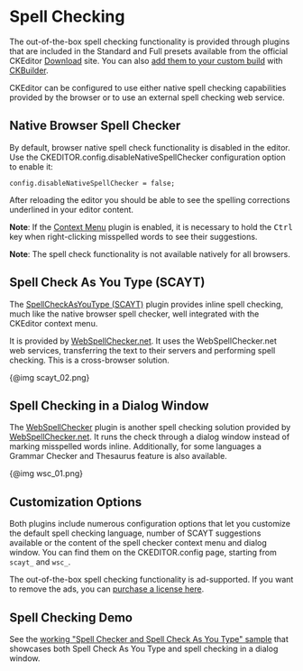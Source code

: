 # Spell Checking

<p class="requirements">
	The out-of-the-box spell checking functionality is provided through plugins that are included in the Standard and Full presets available from the official CKEditor <a href="http://ckeditor.com/download">Download</a> site. You can also <a href="#!/guide/dev_plugins">add them to your custom build</a> with <a href="http://ckeditor.com/builder">CKBuilder</a>.
</p>

CKEditor can be configured to use either native spell checking capabilities provided by the browser or to use an external spell checking web service.

## Native Browser Spell Checker

By default, browser native spell check functionality is disabled in the editor. Use the CKEDITOR.config.disableNativeSpellChecker configuration option to enable it:

	config.disableNativeSpellChecker = false;

After reloading the editor you should be able to see the spelling corrections underlined in your editor content. 

**Note**: If the [Context Menu](http://ckeditor.com/addon/contextmenu) plugin is enabled, it is necessary to hold the <kbd>Ctrl</kbd> key when right-clicking misspelled words to see their suggestions.

**Note**: The spell check functionality is not available natively for all browsers.

## Spell Check As You Type (SCAYT)

The [SpellCheckAsYouType (SCAYT)](http://ckeditor.com/addon/scayt) plugin provides inline spell checking, much like the native browser spell checker, well integrated with the CKEditor context menu.

It is provided by [WebSpellChecker.net](http://www.webspellchecker.net/). It uses the WebSpellChecker.net web services, transferring the text to their servers and performing spell checking. This is a cross-browser solution.

{@img scayt_02.png}

## Spell Checking in a Dialog Window

The [WebSpellChecker](http://ckeditor.com/addon/wsc) plugin is another spell checking solution provided by [WebSpellChecker.net](http://www.webspellchecker.net/). It runs the check through a dialog window instead of marking misspelled words inline. Additionally, for some languages a Grammar Checker and Thesaurus feature is also available.

{@img wsc_01.png}

## Customization Options

Both plugins include numerous configuration options that let you customize the default spell checking
language, number of SCAYT suggestions available or the content of the spell checker context menu and dialog window.
You can find them on the CKEDITOR.config page, starting from `scayt_` and `wsc_`.

<p class="tip">
	The out-of-the-box spell checking functionality is ad-supported. If you want to remove the
	ads, you can <a href="http://cksource.com/ckeditor/services#spellCheck">purchase a license here</a>.
</dp>

## Spell Checking Demo 

See the [working "Spell Checker and Spell Check As You Type" sample](http://sdk.ckeditor.com/samples/spellchecker.html) that showcases both Spell Check As You Type and spell checking in a dialog window.
